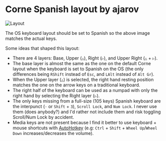 # Corne Spanish layout by ajarov

![Layout](https://user-images.githubusercontent.com/1832140/178291869-ea3c070b-2c0d-45f9-aeb8-00ac6942e847.png)

The OS keyboard layout should be set to Spanish so the above image matches the actual keys.

Some ideas that shaped this layout:
* There are 4 layers: Base, Upper (`△`), Right (`▷`), and Upper Right (`△` + `▷`).
* The base layer is almost the same as the one on the default Corne layout when the keyboard is set to Spanish on the OS (the only differences being `RShift` instead of `Esc`, and `LAlt` instead of `Alt Gr`).
* When the Upper layer (`△`) is selected, the right hand resting position matches the one on the arrow keys on a traditional keyboard.
* The right half of the keyboard can be used as a numpad with only the right hand by selecting the Right layer (`▷`).
* The only keys missing from a full-size (105 keys) Spanish keyboard are the interpunct (`·` or `Shift` + `3`), `Scroll Lock`, and `Num Lock`. I never use them (does anybody?) and I'd rather not include them and risk toggling Scroll/Num Lock by accident.
* Media keys are not present because I find it better to use keyboard + mouse shortcuts with [AutoHotkey](https://www.autohotkey.com/) (e.g: `Ctrl` + `Shift` + `Wheel Up`/`Wheel Down` increases/decreases the volume).

